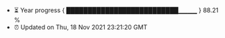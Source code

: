- ⏳ Year progress { ██████████████████████████▁▁▁▁ } 88.21 %
- ⏰ Updated on Thu, 18 Nov 2021 23:21:20 GMT


